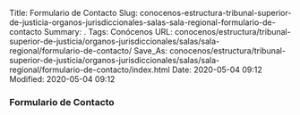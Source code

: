 Title: Formulario de Contacto
Slug: conocenos-estructura-tribunal-superior-de-justicia-organos-jurisdiccionales-salas-sala-regional-formulario-de-contacto
Summary: .
Tags: Conócenos
URL: conocenos/estructura/tribunal-superior-de-justicia/organos-jurisdiccionales/salas/sala-regional/formulario-de-contacto/
Save_As: conocenos/estructura/tribunal-superior-de-justicia/organos-jurisdiccionales/salas/sala-regional/formulario-de-contacto/index.html
Date: 2020-05-04 09:12
Modified: 2020-05-04 09:12



### Formulario de Contacto




